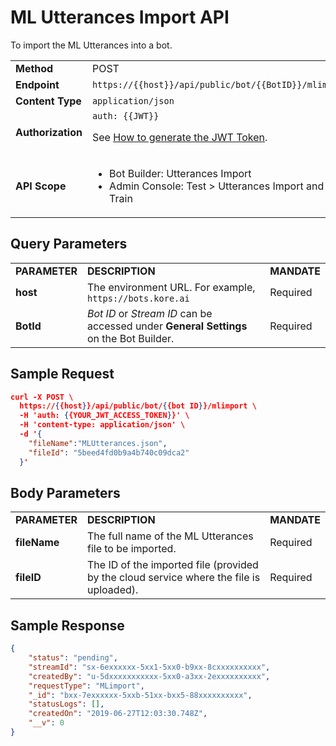 
# ML Utterances Import API

To import the ML Utterances into a bot.


<table>
  <tr>
   <td><strong>Method</strong>
   </td>
   <td>POST
   </td>
  </tr>
  <tr>
   <td><strong>Endpoint</strong>
   </td>
   <td><code>https://{{host}}/api/public/bot/{{BotID}}/mlimport</code>
   </td>
  </tr>
  <tr>
   <td><strong>Content Type</strong>
   </td>
   <td><code>application/json</code>
   </td>
  </tr>
  <tr>
   <td><strong>Authorization</strong>
   </td>
   <td><code>auth: {{JWT}}</code>
<p>
See <a href="https://developer.kore.ai/docs/bots/api-guide/apis/#Generating_the_JWT_Token">How to generate the JWT Token</a>.
   </td>
  </tr>
  <tr>
   <td><strong>API Scope</strong>
   </td>
   <td>
<ul>

<li>Bot Builder: Utterances Import

<li>Admin Console: Test > Utterances Import and Train
</li>
</ul>
   </td>
  </tr>
</table>


 


## Query Parameters


<table>
  <tr>
   <td><strong>PARAMETER</strong>
   </td>
   <td><strong>DESCRIPTION</strong>
   </td>
   <td><strong>MANDATE</strong>
   </td>
  </tr>
  <tr>
   <td><strong>host</strong>
   </td>
   <td>The environment URL. For example, <code>https://bots.kore.ai</code>
   </td>
   <td>Required
   </td>
  </tr>
  <tr>
   <td><strong>BotId</strong>
   </td>
   <td><em>Bot ID</em> or <em>Stream ID</em> can be accessed under <strong>General Settings</strong> on the Bot Builder.
   </td>
   <td>Required
   </td>
  </tr>
</table>



## Sample Request


```json
curl -X POST \
  https://{{host}}/api/public/bot/{{bot ID}}/mlimport \
  -H 'auth: {{YOUR_JWT_ACCESS_TOKEN}}' \
  -H 'content-type: application/json' \
  -d '{
    "fileName":"MLUtterances.json",
    "fileId": "5beed4fd0b9a4b740c09dca2"
  }'
```


 


## Body Parameters


<table>
  <tr>
   <td><strong>PARAMETER</strong>
   </td>
   <td><strong>DESCRIPTION</strong>
   </td>
   <td><strong>MANDATE</strong>
   </td>
  </tr>
  <tr>
   <td><strong>fileName</strong>
   </td>
   <td>The full name of the ML Utterances file to be imported.
   </td>
   <td>Required
   </td>
  </tr>
  <tr>
   <td><strong>fileID</strong>
   </td>
   <td>The ID of the imported file (provided by the cloud service where the file is uploaded).
   </td>
   <td>Required
   </td>
  </tr>
</table>


 


## Sample Response


```json
{
    "status": "pending",
    "streamId": "sx-6exxxxxx-5xx1-5xx0-b9xx-8cxxxxxxxxxx",
    "createdBy": "u-5dxxxxxxxxxxx-5xx0-a3xx-2exxxxxxxxxx",
    "requestType": "MLimport",
    "_id": "bxx-7exxxxxx-5xxb-51xx-bxx5-88xxxxxxxxxx",
    "statusLogs": [],
    "createdOn": "2019-06-27T12:03:30.748Z",
    "__v": 0
}
```